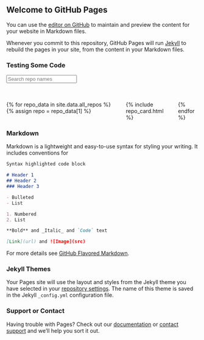 ## Welcome to GitHub Pages

You can use the [editor on GitHub](https://github.com/alexbfree/fake-personalised-data-generator/edit/gh-pages/index.md) to maintain and preview the content for your website in Markdown files.

Whenever you commit to this repository, GitHub Pages will run [Jekyll](https://jekyllrb.com/) to rebuild the pages in your site, from the content in your Markdown files.

### Testing Some Code

<div id="repos">
<div class="container">
<!-- Filter controls -->
<div class="field">
<p class="control has-icons-left">
<input class="search input" type="text" placeholder="Search repo names">
<span class="icon is-left">
<i class="fas fa-search" aria-hidden="true"></i>
</span>
</p>
</div>
</div>
<br>
<br>
<div class="container">
<div id="repo-cards" class="columns is-multiline list">
{% for repo_data in site.data.all_repos %}
{% assign repo = repo_data[1] %}
<div class="column is-3-widescreen is-4-desktop is-6-tablet is-8-mobile">
{% include repo_card.html %}
</div>
{% endfor %}
</div>
</div>
</div>
<script>
var options = {
    valueNames: [
        {
            name: 'list-name',
            attr: 'data-name'
        }
    ]
};
var userList = new List('repos', options);
</script>

### Markdown

Markdown is a lightweight and easy-to-use syntax for styling your writing. It includes conventions for

```markdown
Syntax highlighted code block

# Header 1
## Header 2
### Header 3

- Bulleted
- List

1. Numbered
2. List

**Bold** and _Italic_ and `Code` text

[Link](url) and ![Image](src)
```

For more details see [GitHub Flavored Markdown](https://guides.github.com/features/mastering-markdown/).

### Jekyll Themes

Your Pages site will use the layout and styles from the Jekyll theme you have selected in your [repository settings](https://github.com/alexbfree/fake-personalised-data-generator/settings). The name of this theme is saved in the Jekyll `_config.yml` configuration file.

### Support or Contact

Having trouble with Pages? Check out our [documentation](https://docs.github.com/categories/github-pages-basics/) or [contact support](https://github.com/contact) and we’ll help you sort it out.
